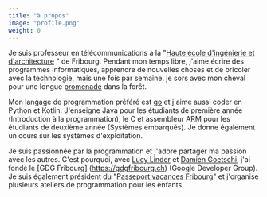 ```yaml
---
title: "à propos"
image: "profile.png"
weight: 0
---
```


Je suis professeur en télécommunications à la "[Haute école d'ingénierie et d'architecture](https://www.heia-fr.ch/) " de Fribourg. Pendant mon temps libre, j'aime écrire des programmes informatiques, apprendre de nouvelles choses et de bricoler avec la technologie, mais une fois par semaine, je sors avec mon cheval pour une longue [promenade](https://www.facebook.com/centre.equestre.corminboeuf/) dans la forêt.

Mon langage de programmation préféré est [go](https://golang.org/) et j'aime aussi coder en Python et Kotlin. J'enseigne Java pour les étudiants de première année (Introduction à la programmation), le C et assembleur ARM pour les étudiants de deuxième année (Systèmes embarqués). Je donne également un cours sur les systèmes d'exploitation.

Je suis passionnée par la programmation et j'adore partager ma passion avec les autres. C'est pourquoi, avec [Lucy Linder](https://plus.google.com/+LucyLinder) et [Damien Goetschi](https://plus.google.com/+DamienGoetschi), j'ai fondé le [GDG Fribourg] (https://gdgfribourg.ch) (Google Developer Group). Je suis également président du "[Passeport vacances Fribourg](https://www.pvfr.ch/)" et j'organise plusieurs ateliers de programmation pour les enfants.
